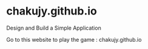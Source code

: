 # chakujy.github.io
Design and Build a Simple Application


Go to this website to play the game : chakujy.github.io
